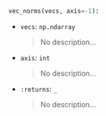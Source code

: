 <a id="McUtils.Numputils.VectorOps.vec_norms">&nbsp;</a>
```python
vec_norms(vecs, axis=-1): 
```

- `vecs`: `np.ndarray`
    >No description...
- `axis`: `int`
    >No description...
- `:returns`: `_`
    >No description...

